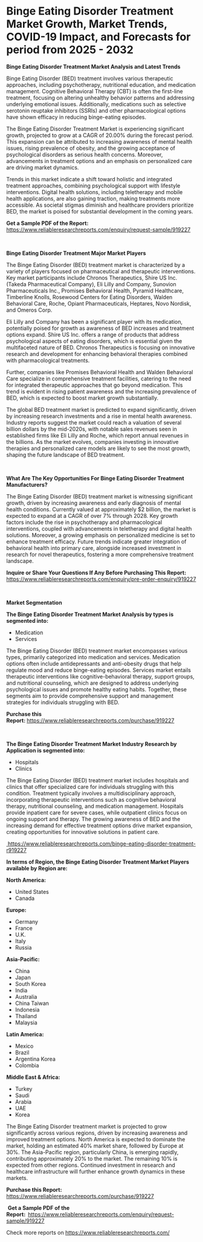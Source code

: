 <p><h1>Binge Eating Disorder Treatment Market Growth, Market Trends, COVID-19 Impact, and Forecasts for period from 2025 - 2032</h1></p><p><strong>Binge Eating Disorder Treatment Market Analysis and Latest Trends</strong></p>
<p><p>Binge Eating Disorder (BED) treatment involves various therapeutic approaches, including psychotherapy, nutritional education, and medication management. Cognitive Behavioral Therapy (CBT) is often the first-line treatment, focusing on altering unhealthy behavior patterns and addressing underlying emotional issues. Additionally, medications such as selective serotonin reuptake inhibitors (SSRIs) and other pharmacological options have shown efficacy in reducing binge-eating episodes.</p><p>The Binge Eating Disorder Treatment Market is experiencing significant growth, projected to grow at a CAGR of 20.00% during the forecast period. This expansion can be attributed to increasing awareness of mental health issues, rising prevalence of obesity, and the growing acceptance of psychological disorders as serious health concerns. Moreover, advancements in treatment options and an emphasis on personalized care are driving market dynamics. </p><p>Trends in this market indicate a shift toward holistic and integrated treatment approaches, combining psychological support with lifestyle interventions. Digital health solutions, including teletherapy and mobile health applications, are also gaining traction, making treatments more accessible. As societal stigmas diminish and healthcare providers prioritize BED, the market is poised for substantial development in the coming years.</p></p>
<p><strong>Get a Sample PDF of the Report:&nbsp;</strong> <a href="https://www.reliableresearchreports.com/enquiry/request-sample/919227?utm_campaign=34&utm_medium=2&utm_source=Github&utm_content=ia&utm_term=03032025&utm_id=binge-eating-disorder-treatment">https://www.reliableresearchreports.com/enquiry/request-sample/919227</a></p>
<p>&nbsp;</p>
<p><strong>Binge Eating Disorder Treatment Major Market Players</strong></p>
<p><p>The Binge Eating Disorder (BED) treatment market is characterized by a variety of players focused on pharmaceutical and therapeutic interventions. Key market participants include Chronos Therapeutics, Shire US Inc. (Takeda Pharmaceutical Company), Eli Lilly and Company, Sunovion Pharmaceuticals Inc., Promises Behavioral Health, Pyramid Healthcare, Timberline Knolls, Rosewood Centers for Eating Disorders, Walden Behavioral Care, Roche, Opiant Pharmaceuticals, Heptares, Novo Nordisk, and Omeros Corp.</p><p>Eli Lilly and Company has been a significant player with its medication, potentially poised for growth as awareness of BED increases and treatment options expand. Shire US Inc. offers a range of products that address psychological aspects of eating disorders, which is essential given the multifaceted nature of BED. Chronos Therapeutics is focusing on innovative research and development for enhancing behavioral therapies combined with pharmacological treatments. </p><p>Further, companies like Promises Behavioral Health and Walden Behavioral Care specialize in comprehensive treatment facilities, catering to the need for integrated therapeutic approaches that go beyond medication. This trend is evident in rising patient awareness and the increasing prevalence of BED, which is expected to boost market growth substantially.</p><p>The global BED treatment market is predicted to expand significantly, driven by increasing research investments and a rise in mental health awareness. Industry reports suggest the market could reach a valuation of several billion dollars by the mid-2020s, with notable sales revenues seen in established firms like Eli Lilly and Roche, which report annual revenues in the billions. As the market evolves, companies investing in innovative therapies and personalized care models are likely to see the most growth, shaping the future landscape of BED treatment.</p></p>
<p>&nbsp;</p>
<p><strong>What Are The Key Opportunities For Binge Eating Disorder Treatment Manufacturers?</strong></p>
<p><p>The Binge Eating Disorder (BED) treatment market is witnessing significant growth, driven by increasing awareness and early diagnosis of mental health conditions. Currently valued at approximately $2 billion, the market is expected to expand at a CAGR of over 7% through 2028. Key growth factors include the rise in psychotherapy and pharmacological interventions, coupled with advancements in teletherapy and digital health solutions. Moreover, a growing emphasis on personalized medicine is set to enhance treatment efficacy. Future trends indicate greater integration of behavioral health into primary care, alongside increased investment in research for novel therapeutics, fostering a more comprehensive treatment landscape.</p></p>
<p><strong>Inquire or Share Your Questions If Any Before Purchasing This Report:</strong> <a href="https://www.reliableresearchreports.com/enquiry/pre-order-enquiry/919227?utm_campaign=34&utm_medium=2&utm_source=Github&utm_content=ia&utm_term=03032025&utm_id=binge-eating-disorder-treatment">https://www.reliableresearchreports.com/enquiry/pre-order-enquiry/919227</a></p>
<p>&nbsp;</p>
<p><strong>Market Segmentation</strong></p>
<p><strong>The Binge Eating Disorder Treatment Market Analysis by types is segmented into:</strong></p>
<p><ul><li>Medication</li><li>Services</li></ul></p>
<p><p>The Binge Eating Disorder (BED) treatment market encompasses various types, primarily categorized into medication and services. Medication options often include antidepressants and anti-obesity drugs that help regulate mood and reduce binge-eating episodes. Services market entails therapeutic interventions like cognitive-behavioral therapy, support groups, and nutritional counseling, which are designed to address underlying psychological issues and promote healthy eating habits. Together, these segments aim to provide comprehensive support and management strategies for individuals struggling with BED.</p></p>
<p><strong>Purchase this Report:&nbsp;</strong><a href="https://www.reliableresearchreports.com/purchase/919227?utm_campaign=34&utm_medium=2&utm_source=Github&utm_content=ia&utm_term=03032025&utm_id=binge-eating-disorder-treatment">https://www.reliableresearchreports.com/purchase/919227</a></p>
<p>&nbsp;</p>
<p><strong>The Binge Eating Disorder Treatment Market Industry Research by Application is segmented into:</strong></p>
<p><ul><li>Hospitals</li><li>Clinics</li></ul></p>
<p><p>The Binge Eating Disorder (BED) treatment market includes hospitals and clinics that offer specialized care for individuals struggling with this condition. Treatment typically involves a multidisciplinary approach, incorporating therapeutic interventions such as cognitive behavioral therapy, nutritional counseling, and medication management. Hospitals provide inpatient care for severe cases, while outpatient clinics focus on ongoing support and therapy. The growing awareness of BED and the increasing demand for effective treatment options drive market expansion, creating opportunities for innovative solutions in patient care.</p></p>
<p><a href="https://www.reliableresearchreports.com/binge-eating-disorder-treatment-r919227?utm_campaign=34&utm_medium=2&utm_source=Github&utm_content=ia&utm_term=03032025&utm_id=binge-eating-disorder-treatment">&nbsp;https://www.reliableresearchreports.com/binge-eating-disorder-treatment-r919227</a></p>
<p><strong>In terms of Region, the Binge Eating Disorder Treatment Market Players available by Region are:</strong></p>
<p>
    <p> <strong> North America: </strong>
        <ul>
            <li>United States</li>
            <li>Canada</li>
        </ul>
        </p> 
    <p> <strong> Europe: </strong>
        <ul>
            <li>Germany</li>
            <li>France</li>
            <li>U.K.</li>
            <li>Italy</li>
            <li>Russia</li>
        </ul>
        </p> 
    <p> <strong> Asia-Pacific: </strong>
        <ul>
            <li>China</li>
            <li>Japan</li>
            <li>South Korea</li>
            <li>India</li>
            <li>Australia</li>
            <li>China Taiwan</li>
            <li>Indonesia</li>
            <li>Thailand</li>
            <li>Malaysia</li>
        </ul>
        </p> 
    <p> <strong> Latin America: </strong>
        <ul>
            <li>Mexico</li>
            <li>Brazil</li>
            <li>Argentina Korea</li>
            <li>Colombia</li>
        </ul>
        </p> 
    <p> <strong> Middle East & Africa: </strong>
        <ul>
            <li>Turkey</li>
            <li>Saudi</li>
            <li>Arabia</li>
            <li>UAE</li>
            <li>Korea</li>
        </ul>
    </p>
    </p>
<p><p>The Binge Eating Disorder treatment market is projected to grow significantly across various regions, driven by increasing awareness and improved treatment options. North America is expected to dominate the market, holding an estimated 40% market share, followed by Europe at 30%. The Asia-Pacific region, particularly China, is emerging rapidly, contributing approximately 20% to the market. The remaining 10% is expected from other regions. Continued investment in research and healthcare infrastructure will further enhance growth dynamics in these markets.</p></p>
<p><strong>Purchase this Report: </strong><a href="https://www.reliableresearchreports.com/purchase/919227?utm_campaign=34&utm_medium=2&utm_source=Github&utm_content=ia&utm_term=03032025&utm_id=binge-eating-disorder-treatment">https://www.reliableresearchreports.com/purchase/919227</a></p>
<p>&nbsp;<strong>Get a Sample PDF of the Report:&nbsp;&nbsp;</strong><a href="https://www.reliableresearchreports.com/enquiry/request-sample/919227?utm_campaign=34&utm_medium=2&utm_source=Github&utm_content=ia&utm_term=03032025&utm_id=binge-eating-disorder-treatment">https://www.reliableresearchreports.com/enquiry/request-sample/919227</a></p>
<p><strong></strong></p>
<p>Check more reports on <a href="https://www.reliableresearchreports.com/?utm_campaign=34&utm_medium=2&utm_source=Github&utm_content=ia&utm_term=03032025&utm_id=binge-eating-disorder-treatment">https://www.reliableresearchreports.com/</a></p>